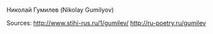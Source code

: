 Николай Гумилев (Nikolay Gumilyov)

Sources:
http://www.stihi-rus.ru/1/gumilev/
http://ru-poetry.ru/gumilev
